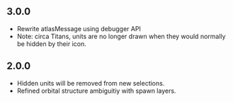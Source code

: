 ## 3.0.0

- Rewrite atlasMessage using debugger API
- Note: circa Titans, units are no longer drawn when they would normally be hidden by their icon.

## 2.0.0

- Hidden units will be removed from new selections.
- Refined orbital structure ambiguitiy with spawn layers.
